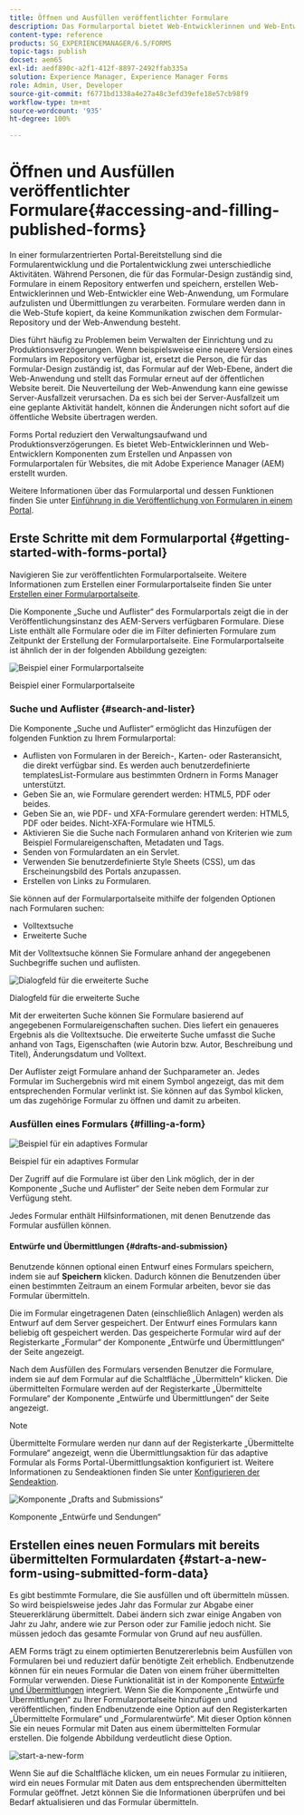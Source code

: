 ```yaml
---
title: Öffnen und Ausfüllen veröffentlichter Formulare
description: Das Formularportal bietet Web-Entwicklerinnen und Web-Entwicklern Komponenten zum Erstellen und Anpassen von Formularportalen für Websites, die mit Adobe Experience Manager (AEM) erstellt wurden.
content-type: reference
products: SG_EXPERIENCEMANAGER/6.5/FORMS
topic-tags: publish
docset: aem65
exl-id: aedf890c-a2f1-412f-8897-2492ffab335a
solution: Experience Manager, Experience Manager Forms
role: Admin, User, Developer
source-git-commit: f6771bd1338a4e27a48c3efd39efe18e57cb98f9
workflow-type: tm+mt
source-wordcount: '935'
ht-degree: 100%

---
```


# Öffnen und Ausfüllen veröffentlichter Formulare{#accessing-and-filling-published-forms}

In einer formularzentrierten Portal-Bereitstellung sind die Formularentwicklung und die Portalentwicklung zwei unterschiedliche Aktivitäten. Während Personen, die für das Formular-Design zuständig sind, Formulare in einem Repository entwerfen und speichern, erstellen Web-Entwicklerinnen und Web-Entwickler eine Web-Anwendung, um Formulare aufzulisten und Übermittlungen zu verarbeiten. Formulare werden dann in die Web-Stufe kopiert, da keine Kommunikation zwischen dem Formular-Repository und der Web-Anwendung besteht.

Dies führt häufig zu Problemen beim Verwalten der Einrichtung und zu Produktionsverzögerungen. Wenn beispielsweise eine neuere Version eines Formulars im Repository verfügbar ist, ersetzt die Person, die für das Formular-Design zuständig ist, das Formular auf der Web-Ebene, ändert die Web-Anwendung und stellt das Formular erneut auf der öffentlichen Website bereit. Die Neuverteilung der Web-Anwendung kann eine gewisse Server-Ausfallzeit verursachen. Da es sich bei der Server-Ausfallzeit um eine geplante Aktivität handelt, können die Änderungen nicht sofort auf die öffentliche Website übertragen werden.

Forms Portal reduziert den Verwaltungsaufwand und Produktionsverzögerungen. Es bietet Web-Entwicklerinnen und Web-Entwicklern Komponenten zum Erstellen und Anpassen von Formularportalen für Websites, die mit Adobe Experience Manager (AEM) erstellt wurden.

Weitere Informationen über das Formularportal und dessen Funktionen finden Sie unter [Einführung in die Veröffentlichung von Formularen in einem Portal](/help/forms/using/introduction-publishing-forms.md).

## Erste Schritte mit dem Formularportal {#getting-started-with-forms-portal}

Navigieren Sie zur veröffentlichten Formularportalseite. Weitere Informationen zum Erstellen einer Formularportalseite finden Sie unter [Erstellen einer Formularportalseite](../../forms/using/creating-form-portal-page.md).

Die Komponente „Suche und Auflister“ des Formularportals zeigt die in der Veröffentlichungsinstanz des AEM-Servers verfügbaren Formulare. Diese Liste enthält alle Formulare oder die im Filter definierten Formulare zum Zeitpunkt der Erstellung der Formularportalseite. Eine Formularportalseite ist ähnlich der in der folgenden Abbildung gezeigten:

![Beispiel einer Formularportalseite ](assets/forms-portal-page.png)

Beispiel einer Formularportalseite

### Suche und Auflister {#search-and-lister}

Die Komponente „Suche und Auflister“ ermöglicht das Hinzufügen der folgenden Funktion zu Ihrem Formularportal:

* Auflisten von Formularen in der Bereich-, Karten- oder Rasteransicht, die direkt verfügbar sind. Es werden auch benutzerdefinierte templatesList-Formulare aus bestimmten Ordnern in Forms Manager unterstützt.
* Geben Sie an, wie Formulare gerendert werden: HTML5, PDF oder beides.
* Geben Sie an, wie PDF- und XFA-Formulare gerendert werden: HTML5, PDF oder beides. Nicht-XFA-Formulare wie HTML5.
* Aktivieren Sie die Suche nach Formularen anhand von Kriterien wie zum Beispiel Formulareigenschaften, Metadaten und Tags.
* Senden von Formulardaten an ein Servlet.
* Verwenden Sie benutzerdefinierte Style Sheets (CSS), um das Erscheinungsbild des Portals anzupassen.
* Erstellen von Links zu Formularen.

Sie können auf der Formularportalseite mithilfe der folgenden Optionen nach Formularen suchen:

* Volltextsuche
* Erweiterte Suche

Mit der Volltextsuche können Sie Formulare anhand der angegebenen Suchbegriffe suchen und auflisten.

![Dialogfeld für die erweiterte Suche](assets/search-panel.png)

Dialogfeld für die erweiterte Suche

Mit der erweiterten Suche können Sie Formulare basierend auf angegebenen Formulareigenschaften suchen. Dies liefert ein genaueres Ergebnis als die Volltextsuche. Die erweiterte Suche umfasst die Suche anhand von Tags, Eigenschaften (wie Autorin bzw. Autor, Beschreibung und Titel), Änderungsdatum und Volltext.

Der Auflister zeigt Formulare anhand der Suchparameter an. Jedes Formular im Suchergebnis wird mit einem Symbol angezeigt, das mit dem entsprechenden Formular verlinkt ist. Sie können auf das Symbol klicken, um das zugehörige Formular zu öffnen und damit zu arbeiten.

### Ausfüllen eines Formulars {#filling-a-form}

![Beispiel für ein adaptives Formular](assets/filling_a_form.png)

Beispiel für ein adaptives Formular

Der Zugriff auf die Formulare ist über den Link möglich, der in der Komponente „Suche und Auflister“ der Seite neben dem Formular zur Verfügung steht.

Jedes Formular enthält Hilfsinformationen, mit denen Benutzende das Formular ausfüllen können.

#### Entwürfe und Übermittlungen {#drafts-and-submission}

Benutzende können optional einen Entwurf eines Formulars speichern, indem sie auf **Speichern** klicken. Dadurch können die Benutzenden über einen bestimmten Zeitraum an einem Formular arbeiten, bevor sie das Formular übermitteln.

Die im Formular eingetragenen Daten (einschließlich Anlagen) werden als Entwurf auf dem Server gespeichert. Der Entwurf eines Formulars kann beliebig oft gespeichert werden. Das gespeicherte Formular wird auf der Registerkarte „Formular“ der Komponente „Entwürfe und Übermittlungen“ der Seite angezeigt.

Nach dem Ausfüllen des Formulars versenden Benutzer die Formulare, indem sie auf dem Formular auf die Schaltfläche „Übermitteln“ klicken. Die übermittelten Formulare werden auf der Registerkarte „Übermittelte Formulare“ der Komponente „Entwürfe und Übermittlungen“ der Seite angezeigt.

>[!NOTE]
>
>Übermittelte Formulare werden nur dann auf der Registerkarte „Übermittelte Formulare“ angezeigt, wenn die Übermittlungsaktion für das adaptive Formular als Forms Portal-Übermittlungsaktion konfiguriert ist. Weitere Informationen zu Sendeaktionen finden Sie unter [Konfigurieren der Sendeaktion](../../forms/using/configuring-submit-actions.md).

![Komponente „Drafts and Submissions“](assets/draft-submission.png)

Komponente „Entwürfe und Sendungen“

## Erstellen eines neuen Formulars mit bereits übermittelten Formulardaten {#start-a-new-form-using-submitted-form-data}

Es gibt bestimmte Formulare, die Sie ausfüllen und oft übermitteln müssen. So wird beispielsweise jedes Jahr das Formular zur Abgabe einer Steuererklärung übermittelt. Dabei ändern sich zwar einige Angaben von Jahr zu Jahr, andere wie zur Person oder zur Familie jedoch nicht. Sie müssen jedoch das gesamte Formular von Grund auf neu ausfüllen.

AEM Forms trägt zu einem optimierten Benutzererlebnis beim Ausfüllen von Formularen bei und reduziert dafür benötigte Zeit erheblich. Endbenutzende können für ein neues Formular die Daten von einem früher übermittelten Formular verwenden. Diese Funktionalität ist in der Komponente [Entwürfe und Übermittlungen](../../forms/using/draft-submission-component.md) integriert. Wenn Sie die Komponente „Entwürfe und Übermittlungen“ zu Ihrer Formularportalseite hinzufügen und veröffentlichen, finden Endbenutzende eine Option auf den Registerkarten „Übermittelte Formulare“ und „Formularentwürfe“. Mit dieser Option können Sie ein neues Formular mit Daten aus einem übermittelten Formular erstellen. Die folgende Abbildung verdeutlicht diese Option.

![start-a-new-form](assets/start-a-new-form.png)

Wenn Sie auf die Schaltfläche klicken, um ein neues Formular zu initiieren, wird ein neues Formular mit Daten aus dem entsprechenden übermittelten Formular geöffnet. Jetzt können Sie die Informationen überprüfen und bei Bedarf aktualisieren und das Formular übermitteln.
